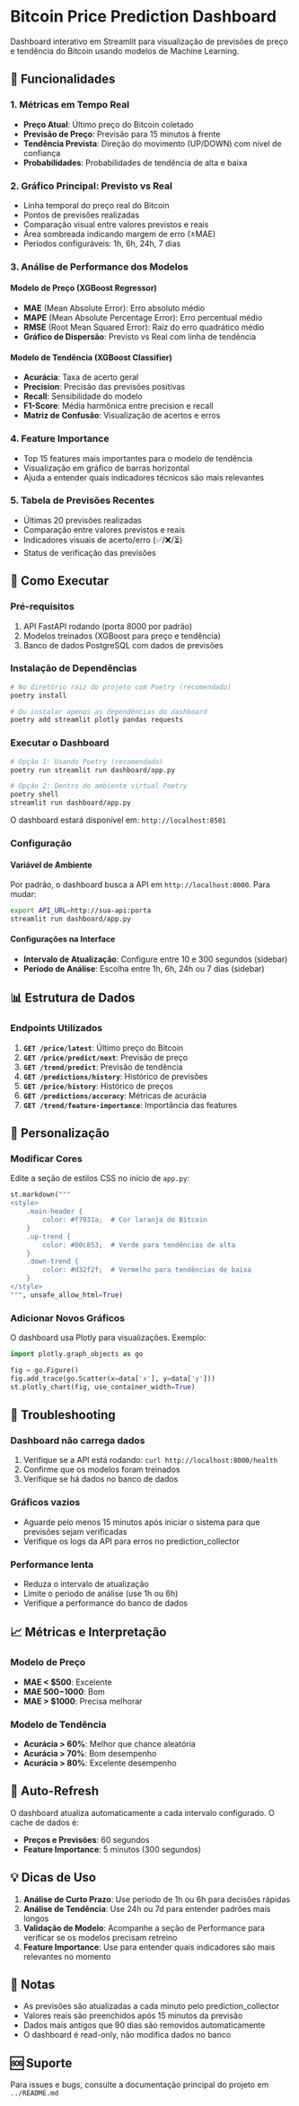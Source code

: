 # Bitcoin Price Prediction Dashboard

Dashboard interativo em Streamlit para visualização de previsões de preço e tendência do Bitcoin usando modelos de Machine Learning.

## 🎯 Funcionalidades

### 1. Métricas em Tempo Real
- **Preço Atual**: Último preço do Bitcoin coletado
- **Previsão de Preço**: Previsão para 15 minutos à frente
- **Tendência Prevista**: Direção do movimento (UP/DOWN) com nível de confiança
- **Probabilidades**: Probabilidades de tendência de alta e baixa

### 2. Gráfico Principal: Previsto vs Real
- Linha temporal do preço real do Bitcoin
- Pontos de previsões realizadas
- Comparação visual entre valores previstos e reais
- Área sombreada indicando margem de erro (±MAE)
- Períodos configuráveis: 1h, 6h, 24h, 7 dias

### 3. Análise de Performance dos Modelos

#### Modelo de Preço (XGBoost Regressor)
- **MAE** (Mean Absolute Error): Erro absoluto médio
- **MAPE** (Mean Absolute Percentage Error): Erro percentual médio
- **RMSE** (Root Mean Squared Error): Raiz do erro quadrático médio
- **Gráfico de Dispersão**: Previsto vs Real com linha de tendência

#### Modelo de Tendência (XGBoost Classifier)
- **Acurácia**: Taxa de acerto geral
- **Precision**: Precisão das previsões positivas
- **Recall**: Sensibilidade do modelo
- **F1-Score**: Média harmônica entre precision e recall
- **Matriz de Confusão**: Visualização de acertos e erros

### 4. Feature Importance
- Top 15 features mais importantes para o modelo de tendência
- Visualização em gráfico de barras horizontal
- Ajuda a entender quais indicadores técnicos são mais relevantes

### 5. Tabela de Previsões Recentes
- Últimas 20 previsões realizadas
- Comparação entre valores previstos e reais
- Indicadores visuais de acerto/erro (✅/❌/⏳)
- Status de verificação das previsões

## 🚀 Como Executar

### Pré-requisitos

1. API FastAPI rodando (porta 8000 por padrão)
2. Modelos treinados (XGBoost para preço e tendência)
3. Banco de dados PostgreSQL com dados de previsões

### Instalação de Dependências

```bash
# No diretório raiz do projeto com Poetry (recomendado)
poetry install

# Ou instalar apenas as dependências do dashboard
poetry add streamlit plotly pandas requests
```

### Executar o Dashboard

```bash
# Opção 1: Usando Poetry (recomendado)
poetry run streamlit run dashboard/app.py

# Opção 2: Dentro do ambiente virtual Poetry
poetry shell
streamlit run dashboard/app.py
```

O dashboard estará disponível em: `http://localhost:8501`

### Configuração

#### Variável de Ambiente

Por padrão, o dashboard busca a API em `http://localhost:8000`. Para mudar:

```bash
export API_URL=http://sua-api:porta
streamlit run dashboard/app.py
```

#### Configurações na Interface

- **Intervalo de Atualização**: Configure entre 10 e 300 segundos (sidebar)
- **Período de Análise**: Escolha entre 1h, 6h, 24h ou 7 dias (sidebar)

## 📊 Estrutura de Dados

### Endpoints Utilizados

1. **`GET /price/latest`**: Último preço do Bitcoin
2. **`GET /price/predict/next`**: Previsão de preço
3. **`GET /trend/predict`**: Previsão de tendência
4. **`GET /predictions/history`**: Histórico de previsões
5. **`GET /price/history`**: Histórico de preços
6. **`GET /predictions/accuracy`**: Métricas de acurácia
7. **`GET /trend/feature-importance`**: Importância das features

## 🎨 Personalização

### Modificar Cores

Edite a seção de estilos CSS no início de `app.py`:

```python
st.markdown("""
<style>
    .main-header {
        color: #f7931a;  # Cor laranja do Bitcoin
    }
    .up-trend {
        color: #00c853;  # Verde para tendências de alta
    }
    .down-trend {
        color: #d32f2f;  # Vermelho para tendências de baixa
    }
</style>
""", unsafe_allow_html=True)
```

### Adicionar Novos Gráficos

O dashboard usa Plotly para visualizações. Exemplo:

```python
import plotly.graph_objects as go

fig = go.Figure()
fig.add_trace(go.Scatter(x=data['x'], y=data['y']))
st.plotly_chart(fig, use_container_width=True)
```

## 🔧 Troubleshooting

### Dashboard não carrega dados

1. Verifique se a API está rodando: `curl http://localhost:8000/health`
2. Confirme que os modelos foram treinados
3. Verifique se há dados no banco de dados

### Gráficos vazios

- Aguarde pelo menos 15 minutos após iniciar o sistema para que previsões sejam verificadas
- Verifique os logs da API para erros no prediction_collector

### Performance lenta

- Reduza o intervalo de atualização
- Limite o período de análise (use 1h ou 6h)
- Verifique a performance do banco de dados

## 📈 Métricas e Interpretação

### Modelo de Preço

- **MAE < $500**: Excelente
- **MAE $500-$1000**: Bom
- **MAE > $1000**: Precisa melhorar

### Modelo de Tendência

- **Acurácia > 60%**: Melhor que chance aleatória
- **Acurácia > 70%**: Bom desempenho
- **Acurácia > 80%**: Excelente desempenho

## 🔄 Auto-Refresh

O dashboard atualiza automaticamente a cada intervalo configurado. O cache de dados é:

- **Preços e Previsões**: 60 segundos
- **Feature Importance**: 5 minutos (300 segundos)

## 💡 Dicas de Uso

1. **Análise de Curto Prazo**: Use período de 1h ou 6h para decisões rápidas
2. **Análise de Tendência**: Use 24h ou 7d para entender padrões mais longos
3. **Validação de Modelo**: Acompanhe a seção de Performance para verificar se os modelos precisam retreino
4. **Feature Importance**: Use para entender quais indicadores são mais relevantes no momento

## 📝 Notas

- As previsões são atualizadas a cada minuto pelo prediction_collector
- Valores reais são preenchidos após 15 minutos da previsão
- Dados mais antigos que 90 dias são removidos automaticamente
- O dashboard é read-only, não modifica dados no banco

## 🆘 Suporte

Para issues e bugs, consulte a documentação principal do projeto em `../README.md`
